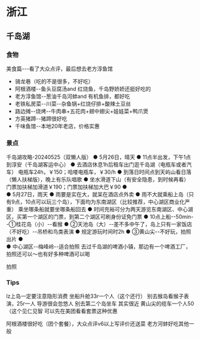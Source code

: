 # 浙江
## 千岛湖

### 食物


美食篇---看了大众点评，最后想去老方淳鱼馆

- 骑龙巷（吃的不是很多，不好吃）
- 阿根酒楼--鱼头豆腐汤and 红烧鱼，千岛野娇娇还挺好吃的
- 老方淳鱼馆--葱油千岛河蚌and 有机鱼排，都好吃
- 老铁私房菜--川菜--杂鱼锅+红烧仔排+酸辣土豆丝
- 路边摊--烧烤--牛肉串+五花肉+翅中翅尖+娃娃菜+鸭爪煲
- 方英猪蹄--猪蹄很好吃
- 千味鱼馆--本地20年老店，价格实惠

### 景点
千岛湖攻略-20240525（双懒人版）
●        5月26日，晴天
●        11点半出发，下午1点到淳安（千岛湖客运中心）
●        去酒店休息1h后租车出门逛千岛湖（电瓶车或者汽车）
电瓶车24h，￥150；哈喽电瓶车，￥30/h
●        到落日时间点到天屿山看日落（懒人扶梯版），晚上有乐队唱歌
●        坐水滑道下山（有安全隐患，到时候再看）
门票加扶梯加滑道￥190；门票加扶梯加大巴￥90
●        
●        5月27日，雨天
●        雨要是实在大，就呆在酒店点外卖
●        雨不大就乘船上岛（只有9点，10点可以玩三个岛），下面均为东南湖区（比较推荐，中心湖区商业化严重）
乘坐哪条船就要坐哪条船回去
●        时间充裕可分为两天游览东南湖区、中心湖区，买第一个湖区的门票，到第二个湖区可刷身份证免门票
●        10点上船--50min--①桂花岛（小）--看猴
●        ②天池岛（大）--差不多中午了，岛上只有一家饭店（不好吃）--吊桥和鸟类表演
●        规定游玩时间时2h
●        ③黄山尖--不好玩，拍照出片
●        
●        中心湖区--梅峰岭--适合拍照
去过千岛湖的啤酒小镇，那边有一个啤酒工厂，拍照还可以～也有好多种啤酒可以喝

拍照

### Tips

lz上岛一定要注意隐形消费
坐船升舱33r一个人（这个还行）
别去猴岛看猴子表演，25r一人 导游很会忽悠人
别去第二个岛坐车 其实很近
黄山尖的缆车一个人50（这个见仁见智 可以先在美团看看套票这种优惠

阿根酒楼很好吃（团个套餐），大众点评v6以上写评价还送菜
老方河蚌好吃其他一般
